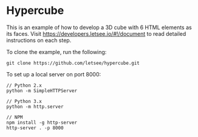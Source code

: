 # Hypercube
This is an example of how to develop a 3D cube with 6 HTML elements as its faces. Visit https://developers.letsee.io/#!/document to read detailed instructions on each step.

To clone the example, run the following:
```
git clone https://github.com/letsee/hypercube.git
```

To set up a local server on port 8000:
```
// Python 2.x
python -m SimpleHTTPServer

// Python 3.x
python -m http.server

// NPM
npm install -g http-server
http-server . -p 8000
```
